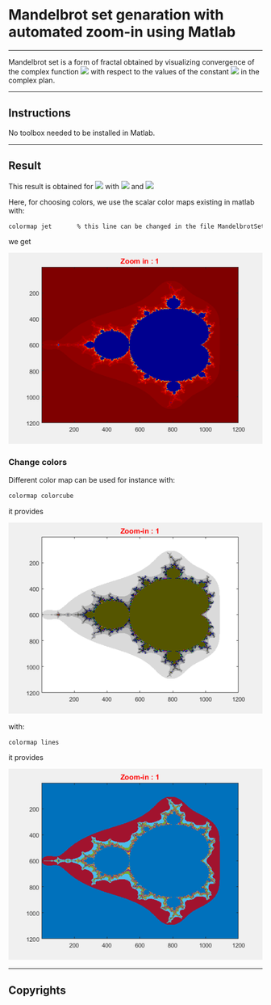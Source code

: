# Mandelbrot set genaration with automated zoom-in using Matlab
---
Mandelbrot set is a form of fractal obtained by visualizing convergence of the complex function <img src="https://render.githubusercontent.com/render/math?math=f(z)=z^2%2Bc"> with respect to the values of the constant <img src="https://render.githubusercontent.com/render/math?math=c"> in the complex plan.

---

## Instructions

No toolbox needed to be installed in Matlab.

---

## Result

This result is obtained for <img src="https://render.githubusercontent.com/render/math?math=c=x%2Biy">  with <img src="https://render.githubusercontent.com/render/math?math=x \in [-2,0.8]"> and <img src="https://render.githubusercontent.com/render/math?math=y \in [-1.4,1.4]">

Here, for choosing colors, we use the scalar color maps existing in matlab with:

```bash
colormap jet       % this line can be changed in the file MandelbrotSet_zoom.m
```

we get

<p align="center">
  <img width="600" src="images/Mandelbrot_jet.gif">
</p>

### Change colors

Different color map can be used for instance with:

```bash
colormap colorcube
```

it provides

<p align="center">
  <img width="600" src="images/Mandelbrot_colorcube.gif">
</p>


with:

```bash
colormap lines
```

it provides

<p align="center">
  <img width="600" src="images/Mandelbrot_lines.gif">
</p>

---
## Copyrights






